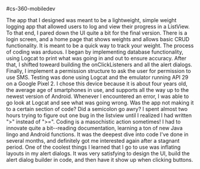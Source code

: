 #cs-360-mobiledev

The app that I designed was meant to be a lightweight, simple weight logging app that allowed users to log and view their progress in a ListView.  To that end, I pared down the UI quite a bit for the final version.  There is a login screen, and a home page that shows weights and allows basic CRUD functionality.  It is meant to be a quick way to track your weight.  The process of coding was arduous.  I began by implementing database functionality, using Logcat to print what was going in and out to ensure accuracy.  After that, I shifted toweard building the onClickListeners and all the alert dialogs.  Finally, I implement a permission structure to ask the user for permission to use SMS.
Testing was done using Logcat and the emulator running API 29 on a Google Pixel 2.  I chose this device because it is about four years old, the average age of smartphones in use, and supports all the way up to the newest version of Android.  Whenever I encountered an error, I was able to go look at Logcat and see what was going wrong.  Was the app not making it to a certain section of code?  Did a semicolon go awry?  I spent almost two hours trying to figure out one bug in the listview until I realized I had written ">" instead of ">=".  Coding is a masochistic action sometimes!
I had to innovate quite a bit--reading documentation, learning a ton of new Java lingo and Android functions.  It was the deepest dive into code I've done in several months, and definitely got me interested again after a stagnant period.  One of the coolest things I learned that I go to use was inflating layouts in my alert dialogs.  It was very satisfying to design the UI, build the alert dialog builder in code, and then have it show up when clicking buttons.  
